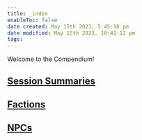 ```yaml
---
title: _index
enableToc: false
date created: May 15th 2023, 5:45:10 pm
date modified: May 15th 2023, 10:41:12 pm
tags: 
---
```


Welcome to the Compendium!

## [Session Summaries](Session%20Summaries.md)

## [Factions](Factions.md)

## [NPCs](NPCs/NPCs.md)
